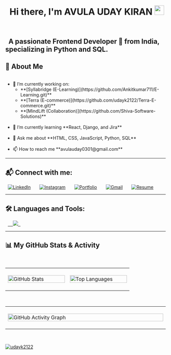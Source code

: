 <div align="left">

  <h1>
    Hi there, I'm AVULA UDAY KIRAN <img src="https://media.giphy.com/media/hvRJCLFzcasrR4ia7z/giphy.gif" width="30px">
    </h1>
  
    <strong>A passionate Frontend Developer 🚀 from India, specializing in Python and SQL.</strong>
  ---
  
  <h2>🚀 About Me</h2>
  <ul>
      <li>🔭 I’m currently working on:
        <ul>
          <li>**[Syllabridge (E-Learning)](https://github.com/Ankitkumar711/E-Learning.git)**</li>
          <li>**[Terra (E-commerce)](https://github.com/udayk2122/Terra-E-commerce.git)**</li>
          <li>**[MindLift (Collaboration)](https://github.com/Shiva-Software-Solutions)**</li>
        </ul>
    </li>
    <li>🌱 I’m currently learning **React, Django, and Jira**</li>
    <li>💬 Ask me about **HTML, CSS, JavaScript, Python, SQL**</li>
    <li>📫 How to reach me **avulauday0301@gmail.com**</li>
  </ul>
  
  ---
  
  <h2>📬 Connect with me:</h2>
  <p align="left">
    <a href="https://www.linkedin.com/in/udaykiran3010/" target="_blank"><img src="https://img.shields.io/badge/LinkedIn-0077B5?style=for-the-badge&logo=linkedin&logoColor=white" alt="LinkedIn"/></a>
    &nbsp;
    <a href="https://instagram.com/uday_kiran_2122" target="_blank"><img src="https://img.shields.io/badge/Instagram-E4405F?style=for-the-badge&logo=instagram&logoColor=white" alt="Instagram"/></a>
    &nbsp;
    <a href="https://udaywebdeveloperprotfolio.netlify.app/" target="_blank"><img src="https://img.shields.io/badge/Portfolio-00BFFF?style=for-the-badge&logo=netlify&logoColor=white" alt="Portfolio"/></a>
    &nbsp;
    <a href="mailto:avulauday0301@gmail.com"><img src="https://img.shields.io/badge/Gmail-D14836?style=for-the-badge&logo=gmail&logoColor=white" alt="Gmail"/></a>
    &nbsp;
    <a href="https://drive.google.com/file/d/1BulxhdhsucM8DEqM1OLxSmqSdI8zEGYy/view?usp=drive_link" target="_blank"><img src="https://img.shields.io/badge/Download-Resume-green?style=for-the-badge&logo=read-the-docs&logoColor=white" alt="Resume"/></a>
  </p>
  
  ---
  
  <h2>🛠️ Languages and Tools:</h2>
  <p align="left">
    <a href="https://skillicons.dev">
      <img src="https://skillicons.dev/icons?i=html,css,js,react,python,django,mysql,figma,framer,postman,git,github,jira&theme=dark&perline=7" />
    </a>
  </p>
  
  ---
  
  <h2>📊 My GitHub Stats & Activity</h2>
  <table width="100%">
    <tr>
      <td width="50%" valign="top">
        <img src="https://github-readme-stats.vercel.app/api?username=udayk2122&show_icons=true&locale=en&theme=tokyonight&hide_border=true" alt="GitHub Stats" width="100%" />
      </td>
      <td width="50%" valign="top">
        <img src="https://github-readme-stats.vercel.app/api/top-langs?username=udayk2122&show_icons=true&locale=en&layout=compact&theme=tokyonight&hide_border=true" alt="Top Languages" width="100%" />
      </td>
    </tr>
  </table>
  <table width=100%>
    <tr>
      <td width="20%" valign="top">
        <img src="https://github-readme-activity-graph.vercel.app/graph?username=udayk2122&theme=tokyonight&hide_border=true&color=00BFFF&line=00BFFF&point=FFFFFF&area=true&bg_color=1A1B27" alt="GitHub Activity Graph" width="100%" />
      </td>
    </tr>
  </table>
     <p align="left"> <a href="https://github.com/ryo-ma/github-profile-trophy"><img src="https://github-profile-trophy.vercel.app/?username=udayk2122" alt="udayk2122" /></a> </p>
</div>

